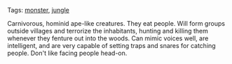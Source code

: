 Tags: [monster](Monsters), [jungle](Jungles)

Carnivorous, hominid ape-like creatures. They eat people. Will form groups outside villages and terrorize the inhabitants, hunting and killing them whenever they fenture out into the woods. Can mimic voices well, are intelligent, and are very capable of setting traps and snares for catching people. Don't like facing people head-on.